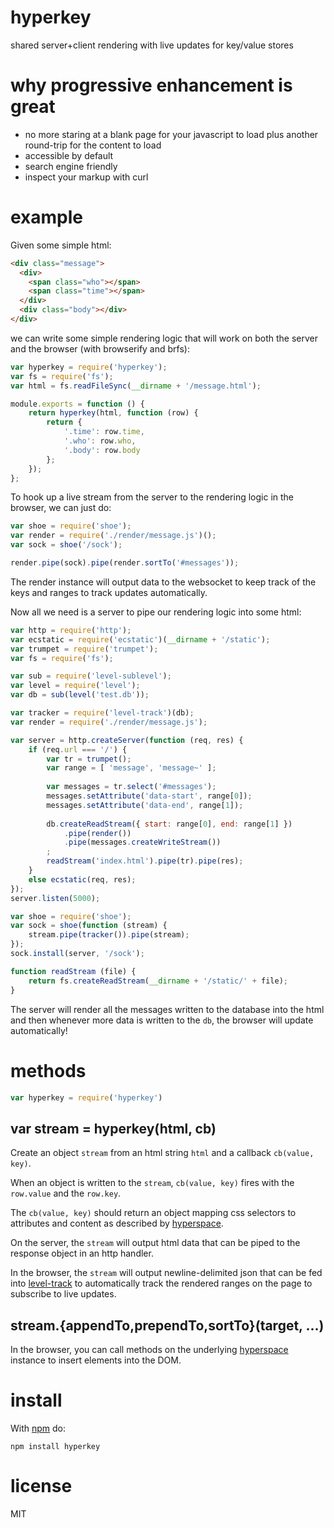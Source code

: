 # hyperkey

shared server+client rendering with live updates for key/value stores

# why progressive enhancement is great

* no more staring at a blank page for your javascript to load plus another
round-trip for the content to load
* accessible by default
* search engine friendly
* inspect your markup with curl

# example

Given some simple html:

``` html
<div class="message">
  <div>
    <span class="who"></span>
    <span class="time"></span>
  </div>
  <div class="body"></div>
</div>
```

we can write some simple rendering logic that will work on both the server and
the browser (with browserify and brfs):

``` js
var hyperkey = require('hyperkey');
var fs = require('fs');
var html = fs.readFileSync(__dirname + '/message.html');

module.exports = function () {
    return hyperkey(html, function (row) {
        return {
            '.time': row.time,
            '.who': row.who,
            '.body': row.body
        };
    });
};
```

To hook up a live stream from the server to the rendering logic in the browser,
we can just do:

``` js
var shoe = require('shoe');
var render = require('./render/message.js')();
var sock = shoe('/sock');

render.pipe(sock).pipe(render.sortTo('#messages'));
```

The render instance will output data to the websocket to keep track of the keys
and ranges to track updates automatically.

Now all we need is a server to pipe our rendering logic into some html:

``` js
var http = require('http');
var ecstatic = require('ecstatic')(__dirname + '/static');
var trumpet = require('trumpet');
var fs = require('fs');

var sub = require('level-sublevel');
var level = require('level');
var db = sub(level('test.db'));

var tracker = require('level-track')(db);
var render = require('./render/message.js');

var server = http.createServer(function (req, res) {
    if (req.url === '/') {
        var tr = trumpet();
        var range = [ 'message', 'message~' ];
        
        var messages = tr.select('#messages');
        messages.setAttribute('data-start', range[0]);
        messages.setAttribute('data-end', range[1]);
        
        db.createReadStream({ start: range[0], end: range[1] })
            .pipe(render())
            .pipe(messages.createWriteStream())
        ;
        readStream('index.html').pipe(tr).pipe(res);
    }
    else ecstatic(req, res);
});
server.listen(5000);

var shoe = require('shoe');
var sock = shoe(function (stream) {
    stream.pipe(tracker()).pipe(stream);
});
sock.install(server, '/sock');

function readStream (file) {
    return fs.createReadStream(__dirname + '/static/' + file);
}
```

The server will render all the messages written to the database into the html
and then whenever more data is written to the `db`, the browser will update
automatically!

# methods

``` js
var hyperkey = require('hyperkey')
```

## var stream = hyperkey(html, cb)

Create an object `stream` from an html string `html` and a callback
`cb(value, key)`.

When an object is written to the `stream`, `cb(value, key)` fires with the
`row.value` and the `row.key`.

The `cb(value, key)` should return an object mapping css selectors to attributes
and content as described by [hyperspace](https://npmjs.org/package/hyperspace).

On the server, the `stream` will output html data that can be piped to the
response object in an http handler.

In the browser, the `stream` will output newline-delimited json that can be fed
into [level-track](http://npmjs.org/package/level-track) to automatically track
the rendered ranges on the page to subscribe to live updates.

## stream.{appendTo,prependTo,sortTo}(target, ...)

In the browser, you can call methods on the underlying
[hyperspace](https://npmjs.org/package/hyperspace) instance
to insert elements into the DOM.

# install

With [npm](https://npmjs.org) do:

```
npm install hyperkey
```

# license

MIT
